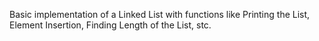 Basic implementation of a Linked List with functions like Printing the List, Element Insertion, Finding Length of the List, stc.
